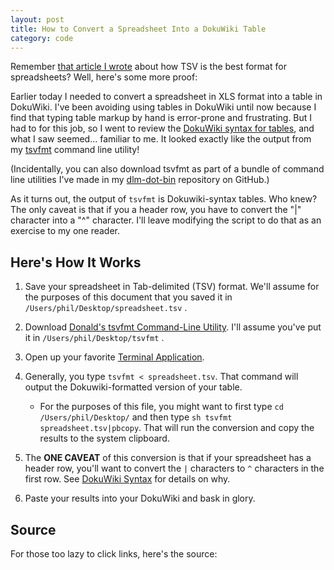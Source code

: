 ```yaml
---
layout: post
title: How to Convert a Spreadsheet Into a DokuWiki Table
category: code
---
```


Remember [that article I wrote](http://donaldmerand.com/code/2011/09/20/tsv-the-best-spreadsheet-format.html) about how TSV is the best format for spreadsheets? Well, here's some more proof:

Earlier today I needed to convert a spreadsheet in XLS format into a table in DokuWiki. I've been avoiding using tables in DokuWiki until now because I find that typing table markup by hand is error-prone and frustrating. But I had to for this job, so I went to review the [DokuWiki syntax for tables](http://www.dokuwiki.org/syntax#tables), and what I saw seemed... familiar to me. It looked exactly like the output from my [tsvfmt](https://github.com/dmerand/dlm-dot-bin/blob/master/tsvfmt) command line utility!

(Incidentally, you can also download tsvfmt as part of a bundle of command line utilities I've made in my [dlm-dot-bin](https://github.com/dmerand/dlm-dot-bin) repository on GitHub.)

As it turns out, the output of `tsvfmt` is Dokuwiki-syntax tables. Who knew? The only caveat is that if you a header row, you have to convert the "|" character into a "^" character. I'll leave modifying the script to do that as an exercise to my one reader.


Here's How It Works
-------------------

1.  Save your spreadsheet in Tab-delimited (TSV) format. We'll assume
    for the purposes of this document that you saved it in
    `/Users/phil/Desktop/spreadsheet.tsv` .
2.  Download [Donald's tsvfmt Command-Line
    Utility](https://github.com/dmerand/dlm-dot-bin/blob/master/tsvfmt "https://github.com/dmerand/dlm-dot-bin/blob/master/tsvfmt").
    I'll assume you've put it in `/Users/phil/Desktop/tsvfmt` .
3.  Open up your favorite [Terminal
    Application](http://www.iterm2.com/ "http://www.iterm2.com/").
4.  Generally, you type `tsvfmt < spreadsheet.tsv`. That command will
    output the Dokuwiki-formatted version of your table.

    - For the purposes of this file, you might want to first type `cd /Users/phil/Desktop/` and then type `sh tsvfmt spreadsheet.tsv|pbcopy`. That will run the conversion and copy the results to the system clipboard.

5.  The **ONE CAVEAT** of this conversion is that if your spreadsheet
    has a header row, you'll want to convert the `|` characters to `^`
    characters in the first row. See [DokuWiki
    Syntax](http://www.dokuwiki.org/syntax#tables "http://www.dokuwiki.org/syntax#tables")
    for details on why.
6.  Paste your results into your DokuWiki and bask in glory.


Source
------

For those too lazy to click links, here's the source:

<script src="https://gist.github.com/2577157.js"> </script>
